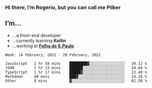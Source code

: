 ### Hi there, I’m Rogerio, but you can call me Pilker

## I’m…
- …a front-end developer
- …currently learning **Kotlin**
- …working at [**Folha de S.Paulo**](https://www.folha.com.br/)

<!--START_SECTION:waka-->
```text
Week: 14 February, 2022 - 20 February, 2022

JavaScript   1 hr 58 mins    ████████▓░░░░░░░░░░░░░░░░   34.12 % 
JSON         1 hr 23 mins    ██████░░░░░░░░░░░░░░░░░░░   24.04 % 
TypeScript   1 hr 17 mins    █████▓░░░░░░░░░░░░░░░░░░░   22.40 % 
Markdown     49 mins         ███▓░░░░░░░░░░░░░░░░░░░░░   14.35 % 
Other        8 mins          ▓░░░░░░░░░░░░░░░░░░░░░░░░   02.50 % 
```
<!--END_SECTION:waka-->
